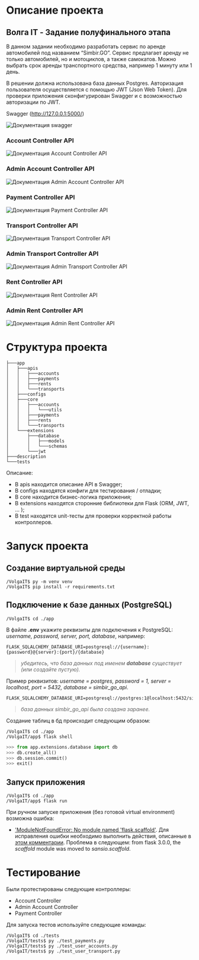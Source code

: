 # Описание проекта

## Волга IT - Задание полуфинального этапа

В данном задании необходимо разработать сервис по аренде автомобилей
под названием “Simbir.GO”. Сервис предлагает аренду не только автомобилей, но и
мотоциклов, а также самокатов. Можно выбрать срок аренды транспортного
средства, например 1 минуту или 1 день.

В решении должна использована база данных Postgres. Авторизация пользователя 
осуществляется с помощью JWT (Json Web Token). Для проверки приложения 
сконфигурирован Swagger и с возможностью авторизации по JWT.

Swagger (http://127.0.0.1:5000/)

![Документация swagger](description/swagger.png)

### Account Controller API

![Документация Account Controller API](description/account_controller_api.png)

### Admin Account Controller API

![Документация Admin Account Controller API](description/admin_account_controller_api.png)

### Payment Controller API

![Документация Payment Controller API](description/payment_controller_api.png)

### Transport Controller API

![Документация Transport Controller API](description/transport_controller_api.png)

### Admin Transport Controller API

![Документация Admin Transport Controller API](description/admin_transport_controller_api.png)

### Rent Controller API

![Документация Rent Controller API](description/rent_controller_api.png)

### Admin Rent Controller API

![Документация Admin Rent Controller API](description/admin_rent_controller_api.png)

# Структура проекта

```
├───app
│   ├───apis
│   │   ├───accounts
│   │   ├───payments
│   │   ├───rents
│   │   └───transports
│   ├───configs
│   ├───core
│   │   ├───accounts
│   │   │   └───utils
│   │   ├───payments
│   │   ├───rents
│   │   └───transports
│   └───extensions
│       ├───database
│       │   ├───models
│       │   └───schemas
│       └───jwt
├───description 
└───tests  
```

Описание:
- В apis находится описание API в Swagger;
- В configs находятся конфиги для тестирования / отладки;
- В core находится бизнес-логика приложения;
- В extensions находятся сторонние библиотеки для Flask (ORM, JWT, ... );
- В test находятся unit-тесты для проверки корректной работы контроллеров.

# Запуск проекта 

## Создание виртуальной среды
```commandline
/VolgaIT$ py -m venv venv
/VolgaIT$ pip install -r requirements.txt
```

## Подключение к базе данных (PostgreSQL) 
```commandline
/VolgaIT$ cd ./app
```

В файле **.env** укажите реквизиты для подключения к PostgreSQL:
*username, password, server, port, database*, например:

```
FLASK_SQLALCHEMY_DATABASE_URI=postgresql://{username}:{password}@{server}:{port}/{database}
```

> *убедитесь, что база данных под именем **database** существует (или создайте пустую).*

Пример реквизитов: *username = postgres, password = 1, server = localhost, port = 5432, database = simbir_go_api*.

```
FLASK_SQLALCHEMY_DATABASE_URI=postgresql://postgres:1@localhost:5432/simbir_go_api
```

> *база данных _simbir_go_api_ была создана заранее.*

Создание таблиц в бд происходит следующим образом:

```commandline
/VolgaIT$ cd ./app
/VolgaIT/app$ flask shell
```

```python
>>> from app.extensions.database import db
>>> db.create_all()
>>> db.session.commit()
>>> exit()
```

## Запуск приложения

```commandline
/VolgaIT$ cd ./app
/VolgaIT/app$ flask run
```

При ручном запуске приложения (без готовой virtual environment) возможна ошибка:

- ['ModuleNotFoundError: No module named 'flask.scaffold'](https://github.com/python-restx/flask-restx/issues/567).
  Для исправления ошибки необходимо выполнить действия, описанные
  в [этом комментарии](https://github.com/python-restx/flask-restx/issues/567#issuecomment-1742097985). 
  Проблема в следующем: from flask 3.0.0, the *scaffold* module was moved to *sansio.scaffold*.

# Тестирование
Были протестированы следующие контроллеры:

- Account Controller
- Admin Account Controller
- Payment Controller

Для запуска тестов используйте следующие команды:
```commandline
/VolgaIT$ cd ./tests
/VolgaIT/tests$ py ./test_payments.py
/VolgaIT/tests$ py ./test_user_accounts.py
/VolgaIT/tests$ py ./test_user_transport.py
```
